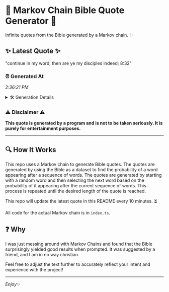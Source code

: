 # 📖 Markov Chain Bible Quote Generator 📖

Infinite quotes from the Bible generated by a Markov chain. ✨

## ✨ Latest Quote ✨
"continue in my word, then are ye my disciples indeed; 8:32"

### ⏰ Generated At
*2:36:21 PM*

<details>
    <summary>🛠️ Generation Details</summary>
    <p>
        <strong>🌱 Seed:</strong> continue<br>
        <strong>🔄 Iterations:</strong> 10<br>
        <strong>📜 Context History:</strong><br>[ continue ]: in<br>[ continue, in ]: my<br>[ continue, in, my ]: word,<br>[ continue, in, my, word, ]: then<br>[ continue, in, my, word,, then ]: are<br>[ continue, in, my, word,, then, are ]: ye<br>[ in, my, word,, then, are, ye ]: my<br>[ my, word,, then, are, ye, my ]: disciples<br>[ word,, then, are, ye, my, disciples ]: indeed;<br>[ then, are, ye, my, disciples, indeed; ]: 8:32<br>
    </p>
</details>

### ⚠️ Disclaimer ⚠️
**This quote is generated by a program and is not to be taken seriously. It is purely for entertainment purposes.**

---

## 🔍 How It Works

This repo uses a Markov chain to generate Bible quotes. The quotes are generated by using the Bible as a dataset to find the probability of a word appearing after a sequence of words. The quotes are generated by starting with a random word and then selecting the next word based on the probability of it appearing after the current sequence of words. This process is repeated until the desired length of the quote is reached.

This repo will update the latest quote in this README every 10 minutes. ⏳

All code for the actual Markov chain is in `index.ts`.

## ❓ Why

I was just messing around with Markov Chains and found that the Bible surprisingly yielded good results when prompted. 
It was suggested by a friend, and I am in no way christian.

Feel free to adjust the text further to accurately reflect your intent and experience with the project!

---

*Enjoy*✨
